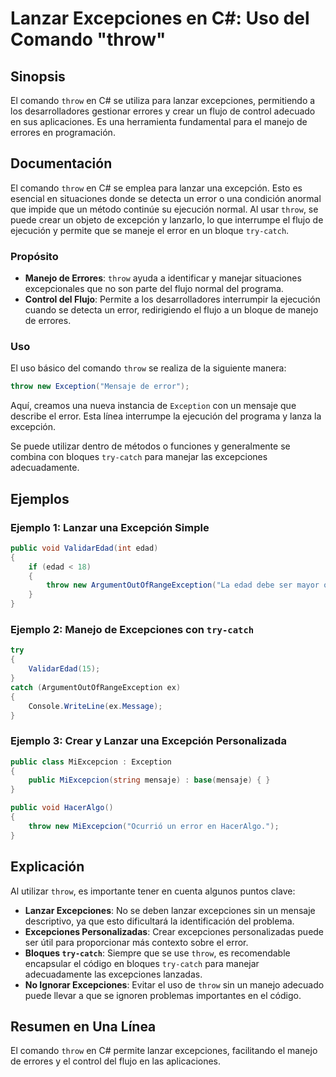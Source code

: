 <!--
Meta Description: # Lanzar Excepciones en C#: Uso del Comando "throw" ## Sinopsis El comando `throw` en C# se utiliza para lanzar excepciones, permitiendo a los desarro...
Meta Keywords: throw, excepciones, que, lanzar, del
-->

# Lanzar Excepciones en C#: Uso del Comando "throw"

## Sinopsis
El comando `throw` en C# se utiliza para lanzar excepciones, permitiendo a los desarrolladores gestionar errores y crear un flujo de control adecuado en sus aplicaciones. Es una herramienta fundamental para el manejo de errores en programación.

## Documentación
El comando `throw` en C# se emplea para lanzar una excepción. Esto es esencial en situaciones donde se detecta un error o una condición anormal que impide que un método continúe su ejecución normal. Al usar `throw`, se puede crear un objeto de excepción y lanzarlo, lo que interrumpe el flujo de ejecución y permite que se maneje el error en un bloque `try-catch`.

### Propósito
- **Manejo de Errores**: `throw` ayuda a identificar y manejar situaciones excepcionales que no son parte del flujo normal del programa.
- **Control del Flujo**: Permite a los desarrolladores interrumpir la ejecución cuando se detecta un error, redirigiendo el flujo a un bloque de manejo de errores.

### Uso
El uso básico del comando `throw` se realiza de la siguiente manera:

```csharp
throw new Exception("Mensaje de error");
```

Aquí, creamos una nueva instancia de `Exception` con un mensaje que describe el error. Esta línea interrumpe la ejecución del programa y lanza la excepción.

Se puede utilizar dentro de métodos o funciones y generalmente se combina con bloques `try-catch` para manejar las excepciones adecuadamente.

## Ejemplos

### Ejemplo 1: Lanzar una Excepción Simple
```csharp
public void ValidarEdad(int edad)
{
    if (edad < 18)
    {
        throw new ArgumentOutOfRangeException("La edad debe ser mayor o igual a 18.");
    }
}
```

### Ejemplo 2: Manejo de Excepciones con `try-catch`
```csharp
try
{
    ValidarEdad(15);
}
catch (ArgumentOutOfRangeException ex)
{
    Console.WriteLine(ex.Message);
}
```

### Ejemplo 3: Crear y Lanzar una Excepción Personalizada
```csharp
public class MiExcepcion : Exception
{
    public MiExcepcion(string mensaje) : base(mensaje) { }
}

public void HacerAlgo()
{
    throw new MiExcepcion("Ocurrió un error en HacerAlgo.");
}
```

## Explicación
Al utilizar `throw`, es importante tener en cuenta algunos puntos clave:

- **Lanzar Excepciones**: No se deben lanzar excepciones sin un mensaje descriptivo, ya que esto dificultará la identificación del problema.
- **Excepciones Personalizadas**: Crear excepciones personalizadas puede ser útil para proporcionar más contexto sobre el error.
- **Bloques `try-catch`**: Siempre que se use `throw`, es recomendable encapsular el código en bloques `try-catch` para manejar adecuadamente las excepciones lanzadas.
- **No Ignorar Excepciones**: Evitar el uso de `throw` sin un manejo adecuado puede llevar a que se ignoren problemas importantes en el código.

## Resumen en Una Línea
El comando `throw` en C# permite lanzar excepciones, facilitando el manejo de errores y el control del flujo en las aplicaciones.
